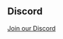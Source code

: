 ## Discord
<a href="https://discord.com/invite/jcbNsYauhh" onclick="alert('e')">Join our Discord</a>
